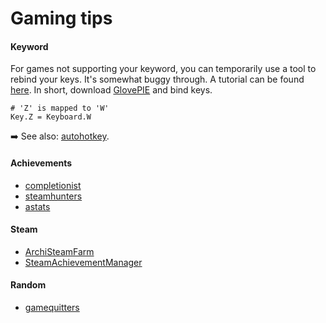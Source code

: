 # Gaming tips

<div class="row row-cols-lg-2"><div>

#### Keyword

For games not supporting your keyword, you can temporarily use a tool to rebind your keys. It's somewhat buggy through. A tutorial can be found [here](https://steamcommunity.com/sharedfiles/filedetails/?id=270957415). In short, download [GlovePIE](https://github.com/Ravbug/GlovePIE/releases/tag/Release) and bind keys.

```
# 'Z' is mapped to 'W'
Key.Z = Keyboard.W
```

➡️ See also: [autohotkey](https://www.autohotkey.com/).
</div><div>

#### Achievements

* [completionist](https://completionist.me/)
* [steamhunters](https://steamhunters.com/profiles)
* [astats](https://astats.astats.nl/astats/)

#### Steam

* [ArchiSteamFarm](https://github.com/JustArchiNET/ArchiSteamFarm)
* [SteamAchievementManager](https://github.com/gibbed/SteamAchievementManager)

#### Random

* [gamequitters](https://gamequitters.com/)
</div></div>